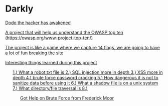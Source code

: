 <h1> Darkly </h1>
<u>Dodo the hacker has awakened <u>

A project that will help us understand the OWASP top ten
(https://owasp.org/www-project-top-ten/)

The project is like a game where we capture 14 flags,  we are going to have a lot of fun breaking the site

Interesting things learned during this project

<ul>
1.) What a robot.txt file is 
2.) SQL injection more in depth 
3.) XSS more in depth 
4.) brute force password cracking 
5.) How dangerous it is not to sanitize data before using it 
6.) What a shadow file is on a unix system
7.) What directory/file traversal is 
8.)
<ul>

Got Help on Brute Force from Frederick Moor
